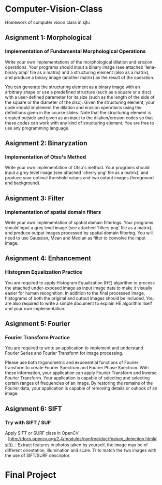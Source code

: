 # Computer-Vision-Class
Homework of computer vision class in sjtu

## Asignment 1: Morphological
### Implementation of Fundamental Morphological Operations
Write your own implementations of the morphological dilation and erosion operations. Your programs should input a binary image (see attached 'lena-binary.bmp' file as a matrix) and a structuring element (also as a matrix), and produce a binary image (another matrix) as the result of the operation. 

You can generate the structuring element as a binary image with an arbitrary shape or use a predefined structure (such as a square or a disc) with a user-defined parameter for its size (such as the length of the side of the square or the diameter of the disc). Given the structuring element, your code should implement the dilation and erosion operations using the definitions given in the course slides. Note that the structuring element is created outside and given as an input to the dilation/erosion codes so that these codes can work with any kind of structuring element. You are free to use any programming language.

## Asignment 2: Binaryzation
### Implementation of Otsu's Method
Write your own implementation of Otsu's method. Your programs should input a grey level image (see attached 'cherry.png' file as a matrix), and produce your optimal threshold values and two output images (foreground and background).

## Asignment 3: Filter
### Implementation of spatial domain filters
Write your own implementation of spatial domain filterings. Your programs should input a grey level image (see attached 'filters.png' file as a matrix), and produce output images processed by spatial domain filtering. You will need to use Gaussian, Mean and Median as filter to convolve the input image.

## Asignment 4: Enhancement
### Histogram Equalization Practice
You are required to apply Histogram Equalization (HE) algorithm to process the attached under-exposed image as input image data to make it visually easier for human recognition. In addition to the final processed image, histograms of both the original and output images should be included. You are also required to write a simple document to explain HE algorithm itself and your own implementation.

## Asignment 5: Fourier
### Fourier Transform Practice
You are required to write an application to implement and understand Fourier Series and Fourier Transform for image processing. 

Please use both trigonometric and exponential functions of Fourier transform to create Fourier Spectrum and Fourier Phase Spectrum. With these information, your application can apply Fourier Transform and Inverse Fourier Transform. Your application is capable of selecting and selecting certain ranges of frequencies of an image. By restoring the remains of the Fourier data, your application is capable of removing details or outlook of an image.

## Asignment 6: SIFT
### Try with SIFT / SUF
Apply SIFT or SURF class in OpenCV 
（http://docs.opencv.org/2.4/modules/nonfree/doc/feature_detection.html#sift）: 
Extract features in photos taken by yourself, the image may be of different orientation, illumination and scale. Tr to match the two images with the use of SIFT/SURF descriptor.


# Final Project